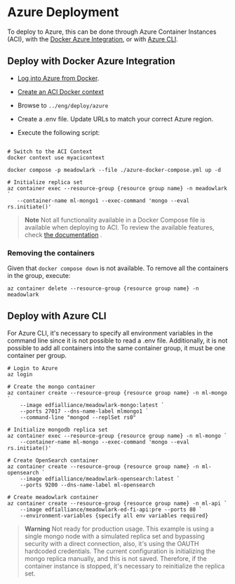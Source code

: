 # Azure Deployment

To deploy to Azure, this can be done through Azure Container Instances (ACI),
with the [Docker Azure
Integration](https://docs.docker.com/cloud/aci-integration/), or with [Azure
CLI](https://learn.microsoft.com/en-us/cli/azure/install-azure-cli).

## Deploy with Docker Azure Integration

- [Log into Azure from
  Docker](https://docs.docker.com/cloud/aci-integration/#log-into-azure).

- [Create an ACI Docker
  context](https://docs.docker.com/cloud/aci-integration/#create-an-aci-context)

- Browse to `../eng/deploy/azure`

- Create a .env file. Update URLs to match your correct Azure region.

- Execute the following script:

```Shell

# Switch to the ACI Context
docker context use myacicontext

docker compose -p meadowlark --file ./azure-docker-compose.yml up -d

# Initialize replica set
az container exec --resource-group {resource group name} -n meadowlark `
   --container-name ml-mongo1 --exec-command 'mongo --eval rs.initiate()'

```

> **Note** Not all functionality available in a Docker Compose file is available
> when deploying to ACI. To review the available features, check [the
> documentation](https://docs.docker.com/cloud/aci-compose-features/) .

### Removing the containers

Given that `docker compose down` is not available. To remove all the containers
in the group, execute:

```Shell
az container delete --resource-group {resource group name} -n meadowlark
```

## Deploy with Azure CLI

For Azure CLI, it's necessary to specify all environment variables in the
command line since it is not possible to read a .env file. Additionally, it is
not possible to add all containers into the same container group, it must be one
container per group.

```Shell
# Login to Azure
az login

# Create the mongo container
az container create --resource-group {resource group name} -n ml-mongo `
    --image edfialliance/meadowlark-mongo:latest `
    --ports 27017 --dns-name-label mlmongo1 `
    --command-line "mongod --replSet rs0"

# Initialize mongodb replica set
az container exec --resource-group {resource group name} -n ml-mongo `
    --container-name ml-mongo --exec-command 'mongo --eval rs.initiate()'

# Create OpenSearch container
az container create --resource-group {resource group name} -n ml-opensearch `
    --image edfialliance/meadowlark-opensearch:latest `
    --ports 9200 --dns-name-label ml-opensearch

# Create meadowlark container
az container create --resource-group {resource group name} -n ml-api `
    --image edfialliance/meadowlark-ed-fi-api:pre --ports 80 `
    --environment-variables {specify all env variables required}
```

> **Warning** Not ready for production usage. This example is using a single
> mongo node with a simulated replica set and bypassing security with a direct
> connection, also, it's using the OAUTH hardcoded credentials. The current
> configuration is initializing the mongo replica manually, and this is not
> saved. Therefore, if the container instance is stopped, it's necessary to
> reinitialize the replica set.
